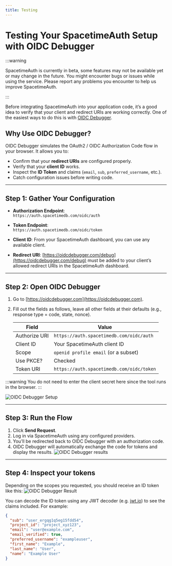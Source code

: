 ```yaml
---
title: Testing
---
```


# Testing Your SpacetimeAuth Setup with OIDC Debugger

:::warning

SpacetimeAuth is currently in beta, some features may not be available yet or may change in the future. You might encounter bugs or issues while using the service. Please report any problems you encounter to help us improve SpacetimeAuth.

:::

Before integrating SpacetimeAuth into your application code, it’s a good idea
to verify that your client and redirect URIs are working correctly. One of the
easiest ways to do this is with [OIDC Debugger](https://oidcdebugger.com).

## Why Use OIDC Debugger?

OIDC Debugger simulates the OAuth2 / OIDC Authorization Code flow in your browser.
It allows you to:

- Confirm that your **redirect URIs** are configured properly.
- Verify that your **client ID** works.
- Inspect the **ID Token** and claims (`email`, `sub`, `preferred_username`, etc.).
- Catch configuration issues before writing code.

---

## Step 1: Gather Your Configuration

- **Authorization Endpoint**:  
  `https://auth.spacetimedb.com/oidc/auth`

- **Token Endpoint**:  
  `https://auth.spacetimedb.com/oidc/token`

- **Client ID**: From your SpacetimeAuth dashboard, you can use any available client.
- **Redirect URI**: [https://oidcdebugger.com/debug](https://oidcdebugger.com/debug) must be added to your
  client’s allowed redirect URIs in the SpacetimeAuth dashboard.

---

## Step 2: Open OIDC Debugger

1. Go to [https://oidcdebugger.com](https://oidcdebugger.com).
2. Fill out the fields as follows, leave all other fields at their defaults
   (e.g., response type = code, state, nonce).

   | Field         | Value                                     |
   | ------------- | ----------------------------------------- |
   | Authorize URI | `https://auth.spacetimedb.com/oidc/auth`  |
   | Client ID     | Your SpacetimeAuth client ID              |
   | Scope         | `openid profile email` (or a subset)      |
   | Use PKCE?     | Checked                                   |
   | Token URI     | `https://auth.spacetimedb.com/oidc/token` |

:::warning
You do not need to enter the client secret here since the tool runs in the browser.
:::

![OIDC Debugger Setup](https://tmp-unreal-engine-tutorial-images.nyc3.digitaloceanspaces.com/spacetimeauth-oidcdebugger-config.png)

---

## Step 3: Run the Flow

1. Click **Send Request**.
2. Log in via SpacetimeAuth using any configured providers.
3. You’ll be redirected back to OIDC Debugger with an authorization code.
4. OIDC Debugger will automatically exchange the code for tokens and display the
   results.
   ![OIDC Debugger results](https://tmp-unreal-engine-tutorial-images.nyc3.digitaloceanspaces.com/spacetimeauth-oidcdebugger-results.png)

---

## Step 4: Inspect your tokens

Depending on the scopes you requested, you should receive an ID token like this:
![OIDC Debugger Result](https://tmp-unreal-engine-tutorial-images.nyc3.digitaloceanspaces.com/spacetimeauth-jwtio.png)

You can decode the ID token using any JWT decoder (e.g. [jwt.io](https://jwt.io/))
to see the claims included. For example:

```json
{
  "sub": "user_ergqg1q5eg15fdd54",
  "project_id": "project_xyz123",
  "email": "user@example.com",
  "email_verified": true,
  "preferred_username": "exampleuser",
  "first_name": "Example",
  "last_name": "User",
  "name": "Example User"
}
```
